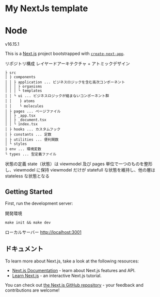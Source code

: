 # My NextJs template

# Node

v16.15.1

This is a [Next.js](https://nextjs.org/) project bootstrapped with [`create-next-app`](https://github.com/vercel/next.js/tree/canary/packages/create-next-app).

リポジトリ構成
レイヤードアーキテクチャ + アトミックデザイン

```
├ src
│ ├ components
│ │ ├ application ... ビジネスロジックを含む高次コンポーネント
│ │ │ ├ organisms
│ │ │ └ templates
│ │ └ ui ... ビジネスロジックが絡まないコンポーネント群
│ │ 　 ├ atoms
│ │ 　 └ molecules
│ ├ pages ... ページファイル
│ │ ├ _app.tsx
│ │ ├ _document.tsx
│ │ └ index.tsx
│ ├ hooks ... カスタムフック
│ ├ constants ... 定数
│ ├ utilities ... 便利関数
│ └ styles
├ env ... 環境変数
└ types ... 型定義ファイル
```

状態の定義
state（状態）は viewmodel 及び pages 単位で一つのものを整形し、viewmodel に保持
viewmodel だけが statefull な状態を維持し、他の層は stateless な状態となる

## Getting Started

First, run the development server:

開発環境

```
make init && make dev
```

ローカルサーバー
[http://localhost:3001](http://localhost:3001)

## ドキュメント

To learn more about Next.js, take a look at the following resources:

- [Next.js Documentation](https://nextjs.org/docs) - learn about Next.js features and API.
- [Learn Next.js](https://nextjs.org/learn) - an interactive Next.js tutorial.

You can check out [the Next.js GitHub repository](https://github.com/vercel/next.js/) - your feedback and contributions are welcome!
